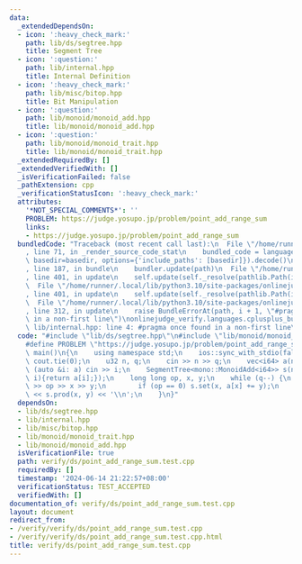 ```yaml
---
data:
  _extendedDependsOn:
  - icon: ':heavy_check_mark:'
    path: lib/ds/segtree.hpp
    title: Segment Tree
  - icon: ':question:'
    path: lib/internal.hpp
    title: Internal Definition
  - icon: ':heavy_check_mark:'
    path: lib/misc/bitop.hpp
    title: Bit Manipulation
  - icon: ':question:'
    path: lib/monoid/monoid_add.hpp
    title: lib/monoid/monoid_add.hpp
  - icon: ':question:'
    path: lib/monoid/monoid_trait.hpp
    title: lib/monoid/monoid_trait.hpp
  _extendedRequiredBy: []
  _extendedVerifiedWith: []
  _isVerificationFailed: false
  _pathExtension: cpp
  _verificationStatusIcon: ':heavy_check_mark:'
  attributes:
    '*NOT_SPECIAL_COMMENTS*': ''
    PROBLEM: https://judge.yosupo.jp/problem/point_add_range_sum
    links:
    - https://judge.yosupo.jp/problem/point_add_range_sum
  bundledCode: "Traceback (most recent call last):\n  File \"/home/runner/.local/lib/python3.10/site-packages/onlinejudge_verify/documentation/build.py\"\
    , line 71, in _render_source_code_stat\n    bundled_code = language.bundle(stat.path,\
    \ basedir=basedir, options={'include_paths': [basedir]}).decode()\n  File \"/home/runner/.local/lib/python3.10/site-packages/onlinejudge_verify/languages/cplusplus.py\"\
    , line 187, in bundle\n    bundler.update(path)\n  File \"/home/runner/.local/lib/python3.10/site-packages/onlinejudge_verify/languages/cplusplus_bundle.py\"\
    , line 401, in update\n    self.update(self._resolve(pathlib.Path(included), included_from=path))\n\
    \  File \"/home/runner/.local/lib/python3.10/site-packages/onlinejudge_verify/languages/cplusplus_bundle.py\"\
    , line 401, in update\n    self.update(self._resolve(pathlib.Path(included), included_from=path))\n\
    \  File \"/home/runner/.local/lib/python3.10/site-packages/onlinejudge_verify/languages/cplusplus_bundle.py\"\
    , line 312, in update\n    raise BundleErrorAt(path, i + 1, \"#pragma once found\
    \ in a non-first line\")\nonlinejudge_verify.languages.cplusplus_bundle.BundleErrorAt:\
    \ lib/internal.hpp: line 4: #pragma once found in a non-first line\n"
  code: "#include \"lib/ds/segtree.hpp\"\n#include \"lib/monoid/monoid_add.hpp\"\n\
    #define PROBLEM \"https://judge.yosupo.jp/problem/point_add_range_sum\"\n\nsigned\
    \ main()\n{\n    using namespace std;\n    ios::sync_with_stdio(false); cin.tie(0),\
    \ cout.tie(0);\n    u32 n, q;\n    cin >> n >> q;\n    vec<i64> a(n);\n    for\
    \ (auto &i: a) cin >> i;\n    SegmentTree<mono::MonoidAdd<i64>> s(n, [&a](u32\
    \ i){return a[i];});\n    long long op, x, y;\n    while (q--) {\n        cin\
    \ >> op >> x >> y;\n        if (op == 0) s.set(x, a[x] += y);\n        else cout\
    \ << s.prod(x, y) << '\\n';\n    }\n}"
  dependsOn:
  - lib/ds/segtree.hpp
  - lib/internal.hpp
  - lib/misc/bitop.hpp
  - lib/monoid/monoid_trait.hpp
  - lib/monoid/monoid_add.hpp
  isVerificationFile: true
  path: verify/ds/point_add_range_sum.test.cpp
  requiredBy: []
  timestamp: '2024-06-14 21:22:57+08:00'
  verificationStatus: TEST_ACCEPTED
  verifiedWith: []
documentation_of: verify/ds/point_add_range_sum.test.cpp
layout: document
redirect_from:
- /verify/verify/ds/point_add_range_sum.test.cpp
- /verify/verify/ds/point_add_range_sum.test.cpp.html
title: verify/ds/point_add_range_sum.test.cpp
---
```

